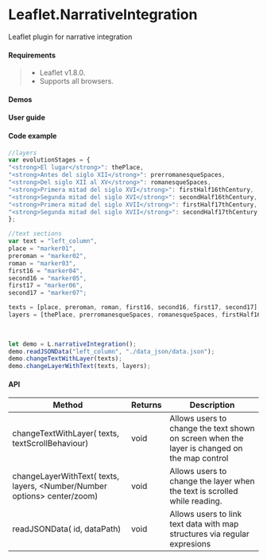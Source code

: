 # Leaflet.NarrativeIntegration
Leaflet plugin for narrative integration



#### Requirements
>
> - Leaflet v1.8.0.
> - Supports all browsers.

#### Demos
#### User guide
#### Code example
```javascript
//layers
var evolutionStages = {
"<strong>El lugar</strong>": thePlace,
"<strong>Antes del siglo XII</strong>": prerromanesqueSpaces,
"<strong>Del siglo XII al XV</strong>": romanesqueSpaces,
"<strong>Primera mitad del siglo XVI</strong>": firstHalf16thCentury,
"<strong>Segunda mitad del siglo XVI</strong>": secondHalf16thCentury,
"<strong>Primera mitad del siglo XVII</strong>": firstHalf17thCentury,
"<strong>Segunda mitad del siglo XVII</strong>": secondHalf17thCentury,
};

//text sections
var text = "left_column",
place = "marker01",
preroman = "marker02",
roman = "marker03",
first16 = "marker04",
second16 = "marker05",
first17 = "marker06",
second17 = "marker07";

texts = [place, preroman, roman, first16, second16, first17, second17];
layers = [thePlace, prerromanesqueSpaces, romanesqueSpaces, firstHalf16thCentury, secondHalf16thCentury, firstHalf17thCentury, secondHalf17thCentury];
		
	

let demo = L.narrativeIntegration();
demo.readJSONData("left_column", "./data_json/data.json");
demo.changeTextWithLayer(texts);
demo.changeLayerWithText(texts, layers);
```
#### API
|Method|Returns|Description|
|---|---|---|
|changeTextWithLayer(<string array> texts, <string options> textScrollBehaviour)|void|Allows users to change the text shown on screen when the layer is changed on the map control|
|changeLayerWithText(<string array> texts, <layer array> layers, <Number/Number options> center/zoom)|void|Allows users to change the layer when the text is scrolled while reading.|
|readJSONData(<string> id, <string> dataPath)|void|Allows users to link text data with map structures via regular expresions|
